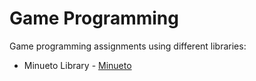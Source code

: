 Game Programming
================
Game programming assignments using different libraries:
<ul><li>
Minueto Library - <a href=http://minueto.cs.mcgill.ca/>Minueto</a>
</li></ul>
